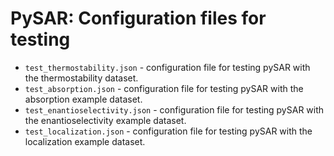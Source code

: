# PySAR: Configuration files for testing

* `test_thermostability.json` - configuration file for testing pySAR with the thermostability dataset.
* `test_absorption.json` - configuration file for testing pySAR with the absorption example dataset.
* `test_enantioselectivity.json` - configuration file for testing pySAR with the enantioselectivity example dataset.
* `test_localization.json` - configuration file for testing pySAR with the localization example dataset.